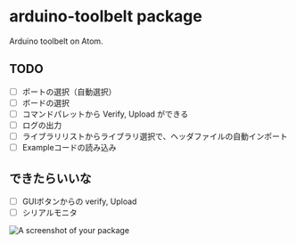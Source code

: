 # arduino-toolbelt package

Arduino toolbelt on Atom.

## TODO
- [ ] ポートの選択（自動選択）
- [ ] ボードの選択
- [ ] コマンドパレットから Verify, Upload ができる
- [ ] ログの出力
- [ ] ライブラリリストからライブラリ選択で、ヘッダファイルの自動インポート
- [ ] Exampleコードの読み込み

## できたらいいな
- [ ] GUIボタンからの verify, Upload
- [ ] シリアルモニタ

![A screenshot of your package](https://f.cloud.github.com/assets/69169/2290250/c35d867a-a017-11e3-86be-cd7c5bf3ff9b.gif)
